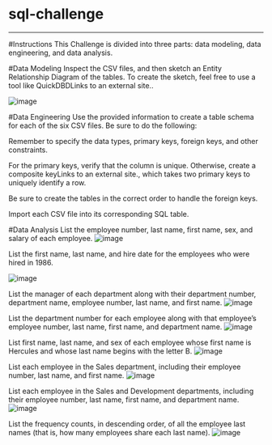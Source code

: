 # sql-challenge
------
#Instructions
This Challenge is divided into three parts: data modeling, data engineering, and data analysis.

#Data Modeling
Inspect the CSV files, and then sketch an Entity Relationship Diagram of the tables. To create the sketch, feel free to use a tool like QuickDBDLinks to an external site..

![image](https://github.com/mafeestaba/sql-challenge/assets/152315257/fe42129a-9814-4158-bbdc-dae71c908ca1)

#Data Engineering
Use the provided information to create a table schema for each of the six CSV files. Be sure to do the following:

Remember to specify the data types, primary keys, foreign keys, and other constraints.

For the primary keys, verify that the column is unique. Otherwise, create a composite keyLinks to an external site., which takes two primary keys to uniquely identify a row.

Be sure to create the tables in the correct order to handle the foreign keys.

Import each CSV file into its corresponding SQL table.

#Data Analysis
List the employee number, last name, first name, sex, and salary of each employee.
![image](https://github.com/mafeestaba/sql-challenge/assets/152315257/8e1770ef-254f-4137-ac17-d47d3e426c63)


List the first name, last name, and hire date for the employees who were hired in 1986.

![image](https://github.com/mafeestaba/sql-challenge/assets/152315257/8b9610c7-c57e-4d25-b99f-9266a7d75568)


List the manager of each department along with their department number, department name, employee number, last name, and first name.
![image](https://github.com/mafeestaba/sql-challenge/assets/152315257/3aef936c-13b3-4045-9952-35fab96940f3)


List the department number for each employee along with that employee’s employee number, last name, first name, and department name.
![image](https://github.com/mafeestaba/sql-challenge/assets/152315257/9787f13f-3849-4bbf-9cf1-41c97e95d748)


List first name, last name, and sex of each employee whose first name is Hercules and whose last name begins with the letter B.
![image](https://github.com/mafeestaba/sql-challenge/assets/152315257/87ef7dc1-8b00-4d8f-b331-172ea841eeae)


List each employee in the Sales department, including their employee number, last name, and first name.
![image](https://github.com/mafeestaba/sql-challenge/assets/152315257/6da933eb-a541-44a3-ae7c-ad98f899b15d)


List each employee in the Sales and Development departments, including their employee number, last name, first name, and department name.
![image](https://github.com/mafeestaba/sql-challenge/assets/152315257/07f6f971-7f0d-48c0-8ff1-04fd824f555c)


List the frequency counts, in descending order, of all the employee last names (that is, how many employees share each last name).
![image](https://github.com/mafeestaba/sql-challenge/assets/152315257/cb7c116d-4836-4477-928e-e32daec35309)


